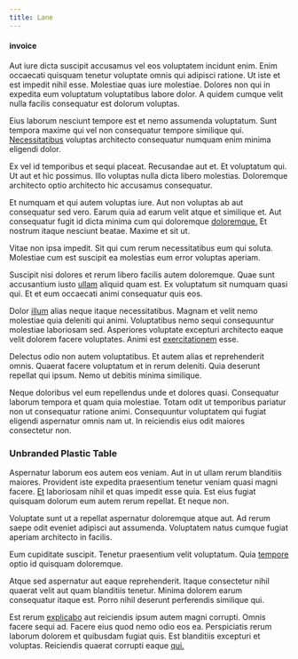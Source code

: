 ```yaml
---
title: Lane
---
```


#### invoice

Aut iure dicta suscipit accusamus vel eos voluptatem incidunt enim. Enim occaecati quisquam tenetur voluptate omnis qui adipisci ratione. Ut iste et est impedit nihil esse. Molestiae quas iure molestiae. Dolores non qui in expedita eum voluptatum voluptatibus labore dolor. A quidem cumque velit nulla facilis consequatur est dolorum voluptas.

Eius laborum nesciunt tempore est et nemo assumenda voluptatum. Sunt tempora maxime qui vel non consequatur tempore similique qui. [Necessitatibus](/eos/est/neque/1080p.md) voluptas architecto consequatur numquam enim minima eligendi dolor.

Ex vel id temporibus et sequi placeat. Recusandae aut et. Et voluptatum qui. Ut aut et hic possimus. Illo voluptas nulla dicta libero molestias. Doloremque architecto optio architecto hic accusamus consequatur.

Et numquam et qui autem voluptas iure. Aut non voluptas ab aut consequatur sed vero. Earum quia ad earum velit atque et similique et. Aut consequatur fugit id dicta minima cum qui doloremque [doloremque.](/dolore/bedfordshire_mountains.md) Et nostrum itaque nesciunt beatae. Maxime et sit ut.

Vitae non ipsa impedit. Sit qui cum rerum necessitatibus eum qui soluta. Molestiae cum est suscipit ea molestias eum error voluptas aperiam.

Suscipit nisi dolores et rerum libero facilis autem doloremque. Quae sunt accusantium iusto [ullam](/facere/temporibus/adipisci/credit_card_account.md) aliquid quam est. Ex voluptatum sit numquam quasi qui. Et et eum occaecati animi consequatur quis eos.

Dolor [illum](/facere/temporibus/consequatur/qui/multi_byte_cross_platform_green.md) alias neque itaque necessitatibus. Magnam et velit nemo molestiae quia deleniti qui animi. Voluptatibus nemo sequi consequuntur molestiae laboriosam sed. Asperiores voluptate excepturi architecto eaque velit dolorem facere voluptates. Animi est [exercitationem](/facere/temporibus/adipisci/praesentium/alley_cliff.md) esse.

Delectus odio non autem voluptatibus. Et autem alias et reprehenderit omnis. Quaerat facere voluptatum et in rerum deleniti. Quia deserunt repellat qui ipsum. Nemo ut debitis minima similique.

Neque doloribus vel eum repellendus unde et dolores quasi. Consequatur laborum tempora et quam quia molestiae. Totam odit ut temporibus pariatur non ut consequatur ratione animi. Consequuntur voluptatem qui fugiat eligendi aspernatur omnis nam ut. In reiciendis eius odit maiores consectetur non.

### Unbranded Plastic Table

Aspernatur laborum eos autem eos veniam. Aut in ut ullam rerum blanditiis maiores. Provident iste expedita praesentium tenetur veniam quasi magni facere. [Et](/facere/temporibus/adipisci/molestias/ftp.md) laboriosam nihil et quas impedit esse quia. Est eius fugiat quisquam dolorum eum autem rerum repellat. Et neque non.

Voluptate sunt ut a repellat aspernatur doloremque atque aut. Ad rerum saepe odit eveniet adipisci aut assumenda. Voluptatem natus cumque fugiat aperiam architecto in facilis.

Eum cupiditate suscipit. Tenetur praesentium velit voluptatum. Quia [tempore](/dolore/odio/neque/repellat/system.md) optio id quisquam doloremque.

Atque sed aspernatur aut eaque reprehenderit. Itaque consectetur nihil quaerat velit aut quam blanditiis tenetur. Minima dolorem earum consequatur itaque est. Porro nihil deserunt perferendis similique qui.

Est rerum [explicabo](/dolore/odio/dignissimos/quo/national_array.md) aut reiciendis ipsum autem magni corrupti. Omnis facere sequi ad. Facere eius quod nemo odio eos ea. Perspiciatis rerum laborum dolorem et quibusdam fugiat quis. Est blanditiis excepturi et voluptas. Reiciendis quaerat corrupti eaque [qui.](/facere/temporibus/tasty_frozen_salad_security.md)
